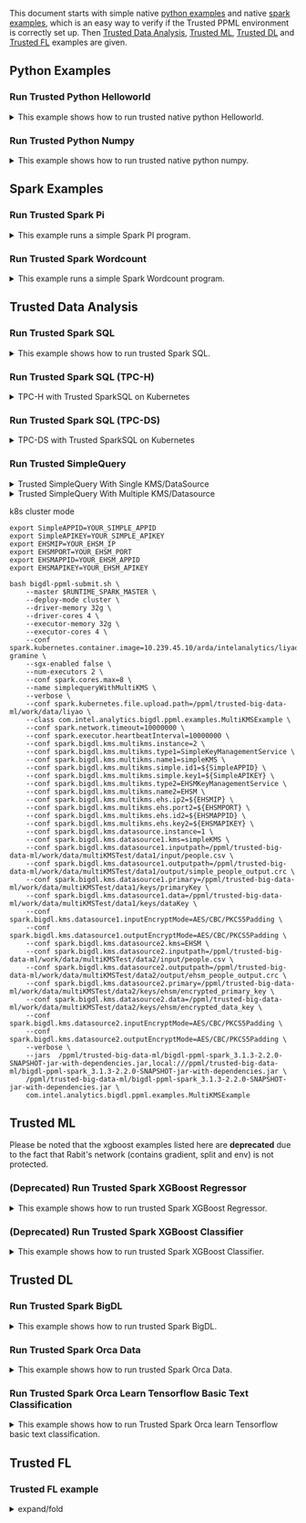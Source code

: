 This document starts with simple native [python examples](#python-examples) and native [spark examples](#spark-examples), which is an easy way to verify if the Trusted PPML environment is correctly set up. Then [Trusted Data Analysis](#trusted-data-analysis), [Trusted ML](#trusted-ml), [Trusted DL](#trusted-dl) and [Trusted FL](#trusted-fl) examples are given.

## Python Examples
### Run Trusted Python Helloworld
<details><summary>This example shows how to run trusted native python Helloworld.</summary>


Run the script to run trusted Python Helloworld:

```bash
bash work/start-scripts/start-python-helloworld-sgx.sh
```

Open another terminal and check the log:

```bash
sudo docker exec -it spark-local cat /ppml/trusted-big-data-ml/test-helloworld-sgx.log | egrep "Hello World"
```

The result should look something like this:

> Hello World
</details>

### Run Trusted Python Numpy
<details><summary>This example shows how to run trusted native python numpy.</summary>


Run the script to run trusted Python Numpy:

```bash
bash work/start-scripts/start-python-numpy-sgx.sh
```

Open another terminal and check the log:

```bash
sudo docker exec -it spark-local cat /ppml/trusted-big-data-ml/test-numpy-sgx.log | egrep "numpy.dot"
```

The result should look something like this:

>  numpy.dot: 0.034211914986371994 sec
</details>

## Spark Examples
### Run Trusted Spark Pi
<details><summary>This example runs a simple Spark PI program.</summary>


Run the script to run trusted Spark Pi:

```bash
bash work/start-scripts/start-spark-local-pi-sgx.sh
```

Open another terminal and check the log:

```bash
sudo docker exec -it spark-local cat /ppml/trusted-big-data-ml/test-pi-sgx.log | egrep "roughly"
```

The result should look something like this:

> Pi is roughly 3.146760
#### mode * 4
</details>


### Run Trusted Spark Wordcount
<details><summary>This example runs a simple Spark Wordcount program.</summary>


Run the script to run trusted Spark Wordcount:

```bash
bash work/start-scripts/start-spark-local-wordcount-sgx.sh
```

Open another terminal and check the log:

```bash
sudo docker exec -it spark-local cat /ppml/trusted-big-data-ml/test-wordcount-sgx.log | egrep "print"
```

The result should look something like this:

> print("Hello: 1
>
> print(sys.path);: 1
#### spark local & k8s
</details>

## Trusted Data Analysis
### Run Trusted Spark SQL
<details><summary>This example shows how to run trusted Spark SQL.</summary>

  
First, make sure that the paths of resource in `/ppml/trusted-big-data-ml/work/spark-2.4.6/examples/src/main/python/sql/basic.py` are the same as the paths of `people.json`  and `people.txt`.

Run the script to run trusted Spark SQL:

```bash
bash work/start-scripts/start-spark-local-sql-sgx.sh
```

Open another terminal and check the log:

```bash
sudo docker exec -it spark-local cat /ppml/trusted-big-data-ml/test-sql-basic-sgx.log | egrep "Justin"
```

The result should look something like this:

>| 19| Justin|
>
>| Justin|
>
>| Justin| 20|
>
>| 19| Justin|
>
>| 19| Justin|
>
>| 19| Justin|
>
>Name: Justin
>
>| Justin|
</details>

### Run Trusted Spark SQL (TPC-H)
<details><summary>TPC-H with Trusted SparkSQL on Kubernetes</summary>
https://bigdl.readthedocs.io/en/latest/doc/PPML/QuickStart/tpc-h_with_sparksql_on_k8s.html
</details>


### Run Trusted Spark SQL (TPC-DS)
<details><summary>TPC-DS with Trusted SparkSQL on Kubernetes</summary>
https://bigdl.readthedocs.io/en/latest/doc/PPML/QuickStart/tpc-ds_with_sparksql_on_k8s.html
</details>


### Run Trusted SimpleQuery
<details><summary>Trusted SimpleQuery With Single KMS/DataSource</summary>

spark native mode
<p align="left">
  <img src="https://user-images.githubusercontent.com/61072813/174703141-63209559-05e1-4c4d-b096-6b862a9bed8a.png" alt="data lifecycle" width='250px' />
</p>

```
bash bigdl-ppml-submit.sh \
        --sgx-enabled false \
        --master local[2] \
        --driver-memory 32g \
        --driver-cores 8 \
        --executor-memory 32g \
        --executor-cores 8 \
        --num-executors 2 \
        --name simplequery \
        --verbose \
        --class com.intel.analytics.bigdl.ppml.examples.SimpleQuerySparkExample \
        --jars local://$SPARK_HOME/examples/jars/scopt_2.12-3.7.1.jar,local://$BIGDL_HOME/jars/bigdl-dllib-spark_3.1.2-2.1.0-SNAPSHOT.jar \
        local://$BIGDL_HOME/jars/bigdl-ppml-spark_3.1.2-2.1.0-SNAPSHOT.jar \
        --inputPath /ppml/trusted-big-data-ml/work/data/ppml_e2e_demo/input_data/ \
        --outputPath /ppml/trusted-big-data-ml/work/data/ppml_e2e_demo/input_data/people.csv.encrypted.decrypted1 \
        --inputPartitionNum 8 \
        --outputPartitionNum 8 \
        --inputEncryptModeValue AES/CBC/PKCS5Padding \
        --outputEncryptModeValue AES/CBC/PKCS5Padding \
        --primaryKeyPath /ppml/trusted-big-data-ml/work/data/ppml_e2e_demo/key/ehsm_encrypted_primary_key \
        --dataKeyPath /ppml/trusted-big-data-ml/work/data/ppml_e2e_demo/key/ehsm_encrypted_data_key \
        --kmsType EHSMKeyManagementService \
        --kmsServerIP kms_server_ip \
        --kmsServerPort kms_server_port \
        --ehsmAPPID appid \
        --ehsmAPIKEY apikey
```

spark native mode, sgx enabled
<p align="left">
  <img src="https://user-images.githubusercontent.com/61072813/174703165-2afc280d-6a3d-431d-9856-dd5b3659214a.png" alt="data lifecycle" width='250px' />
</p>

```
bash bigdl-ppml-submit.sh \
        --master local[2] \
        --sgx-enabled true \
        --sgx-driver-jvm-memory 12g \
        --sgx-executor-jvm-memory 12g \
        --driver-memory 32g \
        --driver-cores 8 \
        --executor-memory 32g \
        --executor-cores 8 \
        --num-executors 2 \
        --name simplequery \
        --verbose \
        --class com.intel.analytics.bigdl.ppml.examples.SimpleQuerySparkExample \
        --jars local://$SPARK_HOME/examples/jars/scopt_2.12-3.7.1.jar,local://$BIGDL_HOME/jars/bigdl-dllib-spark_3.1.2-2.1.0-SNAPSHOT.jar \
        local://$BIGDL_HOME/jars/bigdl-ppml-spark_3.1.2-2.1.0-SNAPSHOT.jar \
        --inputPath /ppml/trusted-big-data-ml/work/data/ppml_e2e_demo/input_data/ \
        --outputPath /ppml/trusted-big-data-ml/work/data/ppml_e2e_demo/input_data/people.csv.encrypted.decrypted1 \
        --inputPartitionNum 8 \
        --outputPartitionNum 8 \
        --inputEncryptModeValue AES/CBC/PKCS5Padding \
        --outputEncryptModeValue AES/CBC/PKCS5Padding \
        --primaryKeyPath /ppml/trusted-big-data-ml/work/data/ppml_e2e_demo/key/ehsm_encrypted_primary_key \
        --dataKeyPath /ppml/trusted-big-data-ml/work/data/ppml_e2e_demo/key/ehsm_encrypted_data_key \
        --kmsType EHSMKeyManagementService \
        --kmsServerIP kms_server_ip \
        --kmsServerPort kms_server_port \
        --ehsmAPPID appid \
        --ehsmAPIKEY apikey
```

k8s client mode, sgx enabled
<p align="left">
  <img src="https://user-images.githubusercontent.com/61072813/174703216-70588315-7479-4b6c-9133-095104efc07d.png" alt="data lifecycle" width='500px' />
</p>

```
bash bigdl-ppml-submit.sh \
        --master $RUNTIME_SPARK_MASTER \
        --deploy-mode client \
        --sgx-enabled true \
        --sgx-driver-jvm-memory 12g \
        --sgx-executor-jvm-memory 12g \
        --driver-memory 32g \
        --driver-cores 4 \
        --executor-memory 32g \
        --executor-cores 4 \
        --conf spark.kubernetes.container.image=$RUNTIME_K8S_SPARK_IMAGE \
        --num-executors 2 \
        --conf spark.cores.max=8 \
        --name simplequery \
        --verbose \
        --class com.intel.analytics.bigdl.ppml.examples.SimpleQuerySparkExample \
        --jars local://$SPARK_HOME/examples/jars/scopt_2.12-3.7.1.jar,local://$BIGDL_HOME/jars/bigdl-dllib-spark_3.1.2-2.1.0-SNAPSHOT.jar \
        local://$BIGDL_HOME/jars/bigdl-ppml-spark_3.1.2-2.1.0-SNAPSHOT.jar \
        --inputPath /ppml/trusted-big-data-ml/work/data/ppml_e2e_demo/input_data/ \
        --outputPath /ppml/trusted-big-data-ml/work/data/ppml_e2e_demo/input_data/people.csv.encrypted.decrypted1 \
        --inputPartitionNum 8 \
        --outputPartitionNum 8 \
        --inputEncryptModeValue AES/CBC/PKCS5Padding \
        --outputEncryptModeValue AES/CBC/PKCS5Padding \
        --primaryKeyPath /ppml/trusted-big-data-ml/work/data/ppml_e2e_demo/key/ehsm_encrypted_primary_key \
        --dataKeyPath /ppml/trusted-big-data-ml/work/data/ppml_e2e_demo/key/ehsm_encrypted_data_key \
        --kmsType EHSMKeyManagementService \
        --kmsServerIP kms_server_ip \
        --kmsServerPort kms_server_port \
        --ehsmAPPID appid \
        --ehsmAPIKEY apikey
```
  
k8s cluster mode, sgx enabled
<p align="left">
  <img src="https://user-images.githubusercontent.com/61072813/174703234-e45b8fe5-9c61-4d17-93ef-6b0c961a2f95.png" alt="data lifecycle" width='500px' />
</p>

```
bash bigdl-ppml-submit.sh \
        --master $RUNTIME_SPARK_MASTER \
        --deploy-mode cluster \
        --sgx-enabled true \
        --sgx-driver-jvm-memory 12g \
        --sgx-executor-jvm-memory 12g \
        --driver-memory 32g \
        --driver-cores 4 \
        --executor-memory 32g \
        --executor-cores 4 \
        --conf spark.kubernetes.container.image=$RUNTIME_K8S_SPARK_IMAGE \
        --num-executors 2 \
        --conf spark.cores.max=8 \
        --name simplequery \
        --verbose \
        --class com.intel.analytics.bigdl.ppml.examples.SimpleQuerySparkExample \
        --jars local://$SPARK_HOME/examples/jars/scopt_2.12-3.7.1.jar,local://$BIGDL_HOME/jars/bigdl-dllib-spark_3.1.2-2.1.0-SNAPSHOT.jar \
        local://$BIGDL_HOME/jars/bigdl-ppml-spark_3.1.2-2.1.0-SNAPSHOT.jar \
        --inputPath /ppml/trusted-big-data-ml/work/data/ppml_e2e_demo/input_data/ \
        --outputPath /ppml/trusted-big-data-ml/work/data/ppml_e2e_demo/input_data/people.csv.encrypted.decrypted1 \
        --inputPartitionNum 8 \
        --outputPartitionNum 8 \
        --inputEncryptModeValue AES/CBC/PKCS5Padding \
        --outputEncryptModeValue AES/CBC/PKCS5Padding \
        --primaryKeyPath /ppml/trusted-big-data-ml/work/data/ppml_e2e_demo/key/ehsm_encrypted_primary_key \
        --dataKeyPath /ppml/trusted-big-data-ml/work/data/ppml_e2e_demo/key/ehsm_encrypted_data_key \
        --kmsType EHSMKeyManagementService \
        --kmsServerIP kms_server_ip \
        --kmsServerPort kms_server_port \
        --ehsmAPPID appid \
        --ehsmAPIKEY apikey
```
</details>

<details><summary>Trusted SimpleQuery With Multiple KMS/Datasource</summary>

If you have multiple data sources that use different keys, you can also use the `initPPMLContextMultiKMS` method to initialize PPML Context with support for multiple Key Management Systems and data sources.   

You just need to submit the configurations for the KMS and data sources in a manner similar to the following example.

For ***KMS***, you should first submit the number of kms `spark.bigdl.kms.multikms.instance`, then submit parameters for every KMS.
 - Firstly, submit `spark.bigdl.kms.multikms.instance` \
 **spark.bigdl.kms.multikms.instance**  num of your kms

 - Then, submit configurations for each individual kms, `type` and `name` should be specified for every kms. \
 **{i}** means it is a configuration for ith KMS \
 **spark.bigdl.kms.multikms.type{i}:**  KMS type of this KMS \
 **spark.bigdl.kms.multikms.name{i}:**  name of this KMS

There are also their own unique parameters to be specified for different kinds of KMS. 

 - For a simple KMS \
 **spark.bigdl.kms.multikms.simple.id{i}:**  simple KMS APPIP  \
 **spark.bigdl.kms.multikms.simple.key{i}:**  simple KMS APIKEY

 - for an EHSM KMS \
 **spark.bigdl.kms.multikms.ehs.ip{i}:**  ehsm ip \
 **spark.bigdl.kms.multikms.ehs.port{i}:**  ehsm port \
 **spark.bigdl.kms.multikms.ehs.id{i}:**  ehsm APPID \
 **spark.bigdl.kms.multikms.ehs.key{i}:**  ehsm APIKEY 

 - for an Azure KMS \
 **spark.bigdl.kms.multikms.azure.vault{i}:** azure KMS KeyVault \
 **spark.bigdl.kms.multikms.azure.clientId{i}:** azure KMS clientId


For ***data sources***, you should first submit the number of data sources `spark.bigdl.kms.datasource.instance`

 - Firstly, submit the number of data sources \
 **spark.bigdl.kms.datasource.instance** = num of your data sources

 - Then submit the configurations for each data source in turn.\
 **{i}** means it is a configuration for ith data source \
 **spark.bigdl.kms.datasource{i}.name:** name of this data source \
 **spark.bigdl.kms.datasource{i}.kms:**  KMS to be used. Should match a KMS name registered previously  \
 **spark.bigdl.kms.datasource{i}.inputpath:** input path of this data source \
 **spark.bigdl.kms.datasource{i}.outputpath:** output path of this data source \
 **spark.bigdl.kms.datasource{i}.primary:** primary key path of this data source \
 **spark.bigdl.kms.datasource{i}.data:** data key path of this data source 


local mode

![MultiKMS1](https://user-images.githubusercontent.com/108786898/210043386-34ec9aba-ed13-4c2e-95e8-3f91ea076647.png)


```bash 
export SimpleAPPID=YOUR_SIMPLE_APPID
export SimpleAPIKEY=YOUR_SIMPLE_APIKEY
export EHSMIP=YOUR_EHSM_IP
export EHSMPORT=YOUR_EHSM_PORT
export EHSMAPPID=YOUR_EHSM_APPID
export EHSMAPIKEY=YOUR_EHSM_APIKEY

bash bigdl-ppml-submit.sh \
    --master local[2] \
    --sgx-enabled false \
    --driver-memory 32g \
    --driver-cores 4 \
    --executor-memory 32g \
    --executor-cores 4 \
    --num-executors 2 \
    --conf spark.cores.max=8 \
    --name simplequeryWithMultiKMS \
    --verbose \
    --class com.intel.analytics.bigdl.ppml.examples.MultiKMSExample \
    --conf spark.network.timeout=10000000 \
    --conf spark.executor.heartbeatInterval=10000000 \
    --conf spark.bigdl.kms.multikms.instance=2 \
    --conf spark.bigdl.kms.multikms.type1=SimpleKeyManagementService \
    --conf spark.bigdl.kms.multikms.name1=simpleKMS \
    --conf spark.bigdl.kms.multikms.simple.id1=${SimpleAPPID} \
    --conf spark.bigdl.kms.multikms.simple.key1=${SimpleAPIKEY} \
    --conf spark.bigdl.kms.multikms.type2=EHSMKeyManagementService \
    --conf spark.bigdl.kms.multikms.name2=EHSM \
    --conf spark.bigdl.kms.multikms.ehs.ip2=${EHSMIP} \
    --conf spark.bigdl.kms.multikms.ehs.port2=${EHSMPORT} \
    --conf spark.bigdl.kms.multikms.ehs.id2=${EHSMAPPID} \
    --conf spark.bigdl.kms.multikms.ehs.key2=${EHSMAPIKEY} \
    --conf spark.bigdl.kms.datasource.instance=1 \
    --conf spark.bigdl.kms.datasource1.kms=simpleKMS \
    --conf spark.bigdl.kms.datasource1.inputpath=/ppml/trusted-big-data-ml/work/data/multiKMSTest/data1/input/people.csv \
    --conf spark.bigdl.kms.datasource1.outputpath=/ppml/trusted-big-data-ml/work/data/multiKMSTest/data1/output/simple_people_output.crc \
    --conf spark.bigdl.kms.datasource1.primary=/ppml/trusted-big-data-ml/work/data/multiKMSTest/data1/keys/primaryKey \
    --conf spark.bigdl.kms.datasource1.data=/ppml/trusted-big-data-ml/work/data/multiKMSTest/data1/keys/dataKey \
    --conf spark.bigdl.kms.datasource1.inputEncryptMode=AES/CBC/PKCS5Padding \
    --conf spark.bigdl.kms.datasource1.outputEncryptMode=AES/CBC/PKCS5Padding \
    --conf spark.bigdl.kms.datasource2.kms=EHSM \
    --conf spark.bigdl.kms.datasource2.inputpath=/ppml/trusted-big-data-ml/work/data/multiKMSTest/data2/input/people.csv \
    --conf spark.bigdl.kms.datasource2.outputpath=/ppml/trusted-big-data-ml/work/data/multiKMSTest/data2/output/ehsm_people_output.crc \
    --conf spark.bigdl.kms.datasource2.primary=/ppml/trusted-big-data-ml/work/data/multiKMSTest/data2/keys/ehsm/encrypted_primary_key \
    --conf spark.bigdl.kms.datasource2.data=/ppml/trusted-big-data-ml/work/data/multiKMSTest/data2/keys/ehsm/encrypted_data_key \
    --conf spark.bigdl.kms.datasource2.inputEncryptMode=AES/CBC/PKCS5Padding \
    --conf spark.bigdl.kms.datasource2.outputEncryptMode=AES/CBC/PKCS5Padding \
    --verbose \
    --jars  /ppml/trusted-big-data-ml/bigdl-ppml-spark_3.1.3-2.2.0-SNAPSHOT-jar-with-dependencies.jar,local:///ppml/trusted-big-data-ml/bigdl-ppml-spark_3.1.3-2.2.0-SNAPSHOT-jar-with-dependencies.jar \
    /ppml/trusted-big-data-ml/bigdl-ppml-spark_3.1.3-2.2.0-SNAPSHOT-jar-with-dependencies.jar 
```
</details>

k8s cluster mode

```
export SimpleAPPID=YOUR_SIMPLE_APPID
export SimpleAPIKEY=YOUR_SIMPLE_APIKEY
export EHSMIP=YOUR_EHSM_IP
export EHSMPORT=YOUR_EHSM_PORT
export EHSMAPPID=YOUR_EHSM_APPID
export EHSMAPIKEY=YOUR_EHSM_APIKEY

bash bigdl-ppml-submit.sh \
    --master $RUNTIME_SPARK_MASTER \
    --deploy-mode cluster \
    --driver-memory 32g \
    --driver-cores 4 \
    --executor-memory 32g \
    --executor-cores 4 \
    --conf spark.kubernetes.container.image=10.239.45.10/arda/intelanalytics/liyao-gramine \
    --sgx-enabled false \
    --num-executors 2 \
    --conf spark.cores.max=8 \
    --name simplequeryWithMultiKMS \
    --verbose \
    --conf spark.kubernetes.file.upload.path=/ppml/trusted-big-data-ml/work/data/liyao \
    --class com.intel.analytics.bigdl.ppml.examples.MultiKMSExample \
    --conf spark.network.timeout=10000000 \
    --conf spark.executor.heartbeatInterval=10000000 \
    --conf spark.bigdl.kms.multikms.instance=2 \
    --conf spark.bigdl.kms.multikms.type1=SimpleKeyManagementService \
    --conf spark.bigdl.kms.multikms.name1=simpleKMS \
    --conf spark.bigdl.kms.multikms.simple.id1=${SimpleAPPID} \
    --conf spark.bigdl.kms.multikms.simple.key1=${SimpleAPIKEY} \
    --conf spark.bigdl.kms.multikms.type2=EHSMKeyManagementService \
    --conf spark.bigdl.kms.multikms.name2=EHSM \
    --conf spark.bigdl.kms.multikms.ehs.ip2=${EHSMIP} \
    --conf spark.bigdl.kms.multikms.ehs.port2=${EHSMPORT} \
    --conf spark.bigdl.kms.multikms.ehs.id2=${EHSMAPPID} \
    --conf spark.bigdl.kms.multikms.ehs.key2=${EHSMAPIKEY} \
    --conf spark.bigdl.kms.datasource.instance=1 \
    --conf spark.bigdl.kms.datasource1.kms=simpleKMS \
    --conf spark.bigdl.kms.datasource1.inputpath=/ppml/trusted-big-data-ml/work/data/multiKMSTest/data1/input/people.csv \
    --conf spark.bigdl.kms.datasource1.outputpath=/ppml/trusted-big-data-ml/work/data/multiKMSTest/data1/output/simple_people_output.crc \
    --conf spark.bigdl.kms.datasource1.primary=/ppml/trusted-big-data-ml/work/data/multiKMSTest/data1/keys/primaryKey \
    --conf spark.bigdl.kms.datasource1.data=/ppml/trusted-big-data-ml/work/data/multiKMSTest/data1/keys/dataKey \
    --conf spark.bigdl.kms.datasource1.inputEncryptMode=AES/CBC/PKCS5Padding \
    --conf spark.bigdl.kms.datasource1.outputEncryptMode=AES/CBC/PKCS5Padding \
    --conf spark.bigdl.kms.datasource2.kms=EHSM \
    --conf spark.bigdl.kms.datasource2.inputpath=/ppml/trusted-big-data-ml/work/data/multiKMSTest/data2/input/people.csv \
    --conf spark.bigdl.kms.datasource2.outputpath=/ppml/trusted-big-data-ml/work/data/multiKMSTest/data2/output/ehsm_people_output.crc \
    --conf spark.bigdl.kms.datasource2.primary=/ppml/trusted-big-data-ml/work/data/multiKMSTest/data2/keys/ehsm/encrypted_primary_key \
    --conf spark.bigdl.kms.datasource2.data=/ppml/trusted-big-data-ml/work/data/multiKMSTest/data2/keys/ehsm/encrypted_data_key \
    --conf spark.bigdl.kms.datasource2.inputEncryptMode=AES/CBC/PKCS5Padding \
    --conf spark.bigdl.kms.datasource2.outputEncryptMode=AES/CBC/PKCS5Padding \
    --verbose \
    --jars  /ppml/trusted-big-data-ml/bigdl-ppml-spark_3.1.3-2.2.0-SNAPSHOT-jar-with-dependencies.jar,local:///ppml/trusted-big-data-ml/bigdl-ppml-spark_3.1.3-2.2.0-SNAPSHOT-jar-with-dependencies.jar \
    /ppml/trusted-big-data-ml/bigdl-ppml-spark_3.1.3-2.2.0-SNAPSHOT-jar-with-dependencies.jar \
    com.intel.analytics.bigdl.ppml.examples.MultiKMSExample
```

## Trusted ML 

Please be noted that the xgboost examples listed here are **deprecated** due to the fact that Rabit's network (contains gradient, split and env) is not protected.

### (Deprecated) Run Trusted Spark XGBoost Regressor
<details><summary>This example shows how to run trusted Spark XGBoost Regressor.</summary>


First, make sure that `Boston_Housing.csv` is under `work/data` directory or the same path in the `start-spark-local-xgboost-regressor-sgx.sh`.

Run the script to run trusted Spark XGBoost Regressor and it would take some time to show the final results:

```bash
bash work/start-scripts/start-spark-local-xgboost-regressor-sgx.sh
```

Open another terminal and check the log:

```bash
sudo docker exec -it spark-local cat /ppml/trusted-big-data-ml/test-bigdl-xgboost-regressor-sgx.log | egrep "prediction" -A19
```

The result should look something like this:

> | features|label| prediction|
>
> +--------------------+-----+------------------+
>
> |[41.5292,0.0,18.1...| 8.5| 8.51994514465332|
>
> |[67.9208,0.0,18.1...| 5.0| 5.720333099365234|
>
> |[20.7162,0.0,18.1...| 11.9|10.601168632507324|
>
> |[11.9511,0.0,18.1...| 27.9| 26.19390106201172|
>
> |[7.40389,0.0,18.1...| 17.2|16.112293243408203|
>
> |[14.4383,0.0,18.1...| 27.5|25.952226638793945|
>
> |[51.1358,0.0,18.1...| 15.0| 14.67484188079834|
>
> |[14.0507,0.0,18.1...| 17.2|16.112293243408203|
>
> |[18.811,0.0,18.1,...| 17.9| 17.42863655090332|
>
> |[28.6558,0.0,18.1...| 16.3| 16.0191593170166|
>
> |[45.7461,0.0,18.1...| 7.0| 5.300708770751953|
>
> |[18.0846,0.0,18.1...| 7.2| 6.346951007843018|
>
> |[10.8342,0.0,18.1...| 7.5| 6.571983814239502|
>
> |[25.9406,0.0,18.1...| 10.4|10.235769271850586|
>
> |[73.5341,0.0,18.1...| 8.8| 8.460335731506348|
>
> |[11.8123,0.0,18.1...| 8.4| 9.193297386169434|
>
> |[11.0874,0.0,18.1...| 16.7|16.174896240234375|
>
> |[7.02259,0.0,18.1...| 14.2| 13.38729190826416|
</details>
  
### (Deprecated) Run Trusted Spark XGBoost Classifier
<details><summary>This example shows how to run trusted Spark XGBoost Classifier.</summary>


Before running the example, download the sample dataset from [pima-indians-diabetes](https://raw.githubusercontent.com/jbrownlee/Datasets/master/pima-indians-diabetes.data.csv) dataset. After downloading the dataset, make sure that `pima-indians-diabetes.data.csv` is under `work/data` directory or the same path in the `start-spark-local-xgboost-classifier-sgx.sh`. Replace `path_of_pima_indians_diabetes_csv` with your path of `pima-indians-diabetes.data.csv`.

Run the script to run trusted Spark XGBoost Classifier and it would take some time to show the final results:

```bash
bash start-spark-local-xgboost-classifier-sgx.sh
```

Open another terminal and check the log:

```bash
sudo docker exec -it spark-local cat /ppml/trusted-big-data-ml/test-xgboost-classifier-sgx.log | egrep "prediction" -A7
```

The result should look something like this:

> | f1|  f2| f3| f4|  f5| f6|  f7| f8|label|    rawPrediction|     probability|prediction|
>
> +----+-----+----+----+-----+----+-----+----+-----+--------------------+--------------------+----------+
>
> |11.0|138.0|74.0|26.0|144.0|36.1|0.557|50.0| 1.0|[-0.8209581375122...|[0.17904186248779...|    1.0|
>
> | 3.0|106.0|72.0| 0.0| 0.0|25.8|0.207|27.0| 0.0|[-0.0427864193916...|[0.95721358060836...|    0.0|
>
> | 6.0|117.0|96.0| 0.0| 0.0|28.7|0.157|30.0| 0.0|[-0.2336160838603...|[0.76638391613960...|    0.0|
>
> | 2.0| 68.0|62.0|13.0| 15.0|20.1|0.257|23.0| 0.0|[-0.0315906107425...|[0.96840938925743...|    0.0|
>
> | 9.0|112.0|82.0|24.0| 0.0|28.2|1.282|50.0| 1.0|[-0.7087597250938...|[0.29124027490615...|    1.0|
>
> | 0.0|119.0| 0.0| 0.0| 0.0|32.4|0.141|24.0| 1.0|[-0.4473398327827...|[0.55266016721725...|    0.0|
</details>

## Trusted DL
### Run Trusted Spark BigDL
<details><summary>This example shows how to run trusted Spark BigDL.</summary>


Run the script to run trusted Spark BigDL and it would take some time to show the final results:

```bash
bash work/start-scripts/start-spark-local-bigdl-sgx.sh
```

Open another terminal and check the log:

```bash
sudo docker exec -it spark-local cat /ppml/trusted-big-data-ml/test-bigdl-lenet-sgx.log | egrep "Accuracy"
```

The result should look something like this:

> creating: createTop1Accuracy
>
> 2021-06-18 01:39:45 INFO DistriOptimizer$:180 - [Epoch 1 60032/60000][Iteration 469][Wall Clock 457.926565s] Top1Accuracy is Accuracy(correct: 9488, count: 10000, accuracy: 0.9488)
>
> 2021-06-18 01:46:20 INFO DistriOptimizer$:180 - [Epoch 2 60032/60000][Iteration 938][Wall Clock 845.747782s] Top1Accuracy is Accuracy(correct: 9696, count: 10000, accuracy: 0.9696)
</details>

### Run Trusted Spark Orca Data
<details><summary>This example shows how to run trusted Spark Orca Data.</summary>


Before running the example, download the NYC Taxi dataset in Numenta Anomaly Benchmark from [here](https://raw.githubusercontent.com/numenta/NAB/master/data/realKnownCause/nyc_taxi.csv) for demo. After downloading the dataset, make sure that `nyc_taxi.csv` is under `work/data` directory or the same path in the `start-spark-local-orca-data-sgx.sh`. Replace  `path_of_nyc_taxi_csv` with your path of `nyc_taxi.csv` in the script.

Run the script to run trusted Spark Orca Data and it would take some time to show the final results:

```bash
bash start-spark-local-orca-data-sgx.sh
```

Open another terminal and check the log:

```bash
sudo docker exec -it spark-local cat /ppml/trusted-big-data-ml/test-orca-data-sgx.log | egrep -a "INFO data|Stopping" -A10
```

The result should contain the content look like this:

>INFO data collected: [        timestamp value
>
>0   2014-07-01 00:00:00 10844
>
>1   2014-07-01 00:30:00  8127
>
>2   2014-07-01 01:00:00  6210
>
>3   2014-07-01 01:30:00  4656
>
>4   2014-07-01 02:00:00  3820
>
>...          ...  ...
>
>10315 2015-01-31 21:30:00 24670
>
>10316 2015-01-31 22:00:00 25721
>
>10317 2015-01-31 22:30:00 27309
>
>10318 2015-01-31 23:00:00 26591
>
>\--
>
>INFO data2 collected: [        timestamp value      datetime hours awake
>
>0  2014-07-01 00:00:00 10844 2014-07-01 00:00:00   0   1
>
>1  2014-07-01 00:30:00  8127 2014-07-01 00:30:00   0   1
>
>2  2014-07-01 03:00:00  2369 2014-07-01 03:00:00   3   0
>
>3  2014-07-01 04:30:00  2158 2014-07-01 04:30:00   4   0
>
>4  2014-07-01 05:00:00  2515 2014-07-01 05:00:00   5   0
>
>...         ...  ...         ...  ...  ...
>
>5215 2015-01-31 17:30:00 23595 2015-01-31 17:30:00   17   1
>
>5216 2015-01-31 18:30:00 27286 2015-01-31 18:30:00   18   1
>
>5217 2015-01-31 19:00:00 28804 2015-01-31 19:00:00   19   1
>
>5218 2015-01-31 19:30:00 27773 2015-01-31 19:30:00   19   1
>
>\--
>
>Stopping orca context
</details>

### Run Trusted Spark Orca Learn Tensorflow Basic Text Classification
<details><summary>This example shows how to run Trusted Spark Orca learn Tensorflow basic text classification.</summary>


Run the script to run Trusted Spark Orca learn Tensorflow basic text classification and it would take some time to show the final results. To run this example in standalone mode, replace `-e SGX_MEM_SIZE=32G \` with `-e SGX_MEM_SIZE=64G \` in `start-distributed-spark-driver.sh`

```bash
bash start-spark-local-orca-tf-text.sh
```

Open another terminal and check the log:

```bash
sudo docker exec -it spark-local cat test-orca-tf-text.log | egrep "results"
```

The result should be similar to:

>INFO results: {'loss': 0.6932533979415894, 'acc Top1Accuracy': 0.7544000148773193}
</details>

## Trusted FL
### Trusted FL example
<details><summary>expand/fold</summary>
content
</details>
